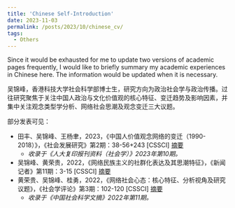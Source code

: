 ```yaml
---
title: 'Chinese Self-Introduction'
date: 2023-11-03
permalink: /posts/2023/10/chinese_cv/
tags:
  - Others
---
```


Since it would be exhausted for me to update two versions of academic pages frequently, I would like to briefly summary my academic experiences in Chinese here. The information would be updated when it is necessary.

吴锦峰，香港科技大学社会科学部博士生，研究方向为政治社会学与政治传播。过往研究聚焦于关注中国人政治与文化价值观的核心特征、变迁趋势及影响因素，并集中关注观念类型学分析、网络社会思潮及观念变迁三大议题。

部分发表可见：

* 田丰、吴锦峰、王杨聿，2023，《中国人价值观念网络的变迁（1990-2018）》，《社会发展研究》第2期：38-56+243 \[CSSCI] [摘要](https://chn.oversea.cnki.net/KCMS/detail/detail.aspx?dbcode=CJFD&dbname=CJFDLAST2023&filename=HFYJ202302003&uniplatform=OVERSEA&v=U2eZyMnRyYeWKOGpr2NzHw4araapRChCAurxmklTrrQma_9OtlCth-Nb2UHz8PCx)
  * *收录于《人大复印报刊资料（社会学）》2023年第10期。*  
* 吴锦峰、黄荣贵，2022，《网络民族主义的社群化表达及其思潮特征》，《新闻记者》第11期：3-15 \[CSSCI] [摘要](https://kns.cnki.net/kcms/detail/detail.aspx?filename=XWJZ202211001&dbcode=CJFQ&dbname=DKFXTEMP&v=9xYQTGrRPtNvBcErTPpbQLx1nhMCAYMKAdH6eqip-q7UrultprwKaWY6brpx3A9N) 
* 黄荣贵、吴锦峰、桂勇，2022，《网络社会心态：核心特征、分析视角及研究议题》，《社会学评论》第3期：102-120 \[CSSCI] [摘要](http://src.ruc.edu.cn/CN/abstract/abstract426.shtml#) 
  * *收录于《中国社会科学文摘》2022年第11期。*  

